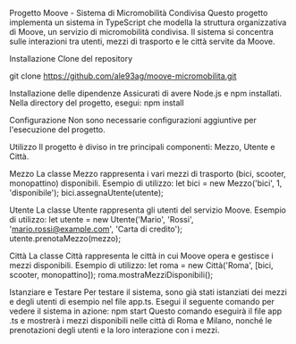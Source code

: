 Progetto Moove - Sistema di Micromobilità Condivisa
Questo progetto implementa un sistema in TypeScript che modella la struttura organizzativa di Moove, un servizio di micromobilità condivisa. Il sistema si concentra sulle interazioni tra utenti, mezzi di trasporto e le città servite da Moove.

Installazione
Clone del repository

git clone https://github.com/ale93ag/moove-micromobilita.git

Installazione delle dipendenze
Assicurati di avere Node.js e npm installati. Nella directory del progetto, esegui:
npm install

Configurazione
Non sono necessarie configurazioni aggiuntive per l'esecuzione del progetto.

Utilizzo
Il progetto è diviso in tre principali componenti: Mezzo, Utente e Città.

Mezzo
La classe Mezzo rappresenta i vari mezzi di trasporto (bici, scooter, monopattino) disponibili.
Esempio di utilizzo:
let bici = new Mezzo('bici', 1, 'disponibile');
bici.assegnaUtente(utente);

Utente
La classe Utente rappresenta gli utenti del servizio Moove.
Esempio di utilizzo:
let utente = new Utente('Mario', 'Rossi', 'mario.rossi@example.com', 'Carta di credito');
utente.prenotaMezzo(mezzo);

Città
La classe Città rappresenta le città in cui Moove opera e gestisce i mezzi disponibili.
Esempio di utilizzo:
let roma = new Città('Roma', [bici, scooter, monopattino]);
roma.mostraMezziDisponibili();

Istanziare e Testare
Per testare il sistema, sono già stati istanziati dei mezzi e degli utenti di esempio nel file app.ts. Esegui il seguente comando per vedere il sistema in azione:
npm start
Questo comando eseguirà il file app .ts e mostrerà i mezzi disponibili nelle città di Roma e Milano, nonché le prenotazioni degli utenti e la loro interazione con i mezzi.
